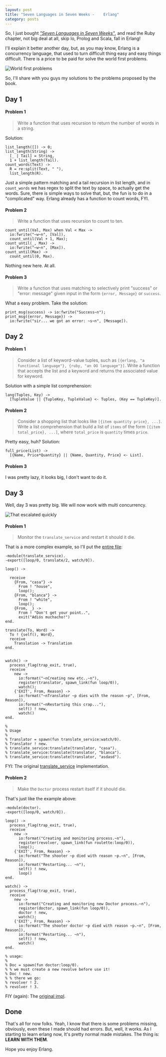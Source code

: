 ```yaml
---
layout: post
title: "Seven Languages in Seven Weeks -    Erlang"
category: posts
---
```


So, I just bought [_"Seven Languages in Seven Weeks"_][book], and read the Ruby
chapter, not big deal at all, skip Io, Prolog and Scala, fall in Erlang!

I'll explain it better another day, but, as you may know, Erlang is a
concurrency language, that used to turn difficult thing easy and easy
things difficult. There is a price to be paid for solve the world first problems.

![World first problems](http://dl.dropbox.com/u/247142/blog/lol/world-first-problems.jpg "World first problems")

So, I'll share with you guys my solutions to the problems proposed by the book.


## Day 1

#### Problem 1

> Write a function that uses recursion to return the number of words in a string.

Solution:

    list_length([]) -> 0;
    list_length(String) ->
      [_ | Tail] = String,
      1 + list_length(Tail).
    count_words(Text) ->
      R = re:split(Text, " "),
      list_length(R).

Just a simple pattern matching and a tail recursion in list length, and in
`count_words` we has regex to split the text by space, to actually get the words.
Sure, there is simple ways to solve that, but, the fun is to do in a "complicated"
way. Erlang already has a function to count words, FYI.

#### Problem 2

> Write a function that uses recursion to count to ten.

    count_until(Val, Max) when Val < Max ->
      io:fwrite("~w~n", [Val]),
      count_until(Val + 1, Max);
    count_until(_, Max) ->
      io:fwrite("~w~n", [Max]).
    count_until(Max) ->
      count_until(0, Max).

Nothing new here. At all.


#### Problem 3

> Write a function that uses matching to selectively print "success" or
"error: message" given input in the form `{error, Message}` or `success`.

What a easy problem. Take the solution:

    print_msg(success) -> io:fwrite("Success~n");
    print_msg({error, Message}) ->
      io:fwrite("sir... we got an error: ~s~n", [Message]).

## Day 2

#### Problem 1

> Consider a list of keyword-value tuples, such as `[{erlang, "a functional
> language"}, {ruby, "an OO language"}]`. Write a function that accepts the list
> and a keyword and returns the associated value for keyword.

Solution with a simple list comprehension:

    lang(Tuples, Key) ->
      [TupleValue || {TupleKey, TupleValue} <- Tuples, (Key == TupleKey)].

#### Problem 2

> Consider a shopping list that looks like `[{item quantity price}, ...]`. Write
> a list comprehension that build a list of `items` of the form
> `[{item total_price}, ...]`, where `total_price` is `quantity` times `price`.

Pretty easy, huh? Solution:

    full_price(List) ->
      [{Name, Price*Quantity} || {Name, Quantity, Price} <- List].


#### Problem 3

I was pretty lazy, it looks big, I don't want to do it.

## Day 3

Well, day 3 was pretty big. We will now work with multi concurrency.

![That escalated quickly](http://dl.dropbox.com/u/247142/blog/lol/boy-that-escalated-quickly.gif "That escalated quickly]")


#### Problem 1

> Monitor the `translate_service` and restart it should it die.

That is a more complex example, so I'll put the [entire file](https://github.com/caarlos0/erlang-playground/blob/master/day3_examples_exs/translate_service.erl):

    -module(translate_service).
    -export([loop/0, translate/2, watch/0]).

    loop() ->

      receive
        {From, "casa"} ->
          From ! "house",
          loop();
        {From, "blanca"} ->
          From ! "white",
          loop();
        {From, _} ->
          From ! "Don't get your point..",
          exit("Adiós muchacho!")
    end.

    translate(To, Word) ->
      To ! {self(), Word},
      receive
        Translation -> Translation
    end.


    watch() ->
      process_flag(trap_exit, true),
      receive
        new ->
          io:format("~nCreating new etc..~n"),
          register(translator, spawn_link(fun loop/0)),
          watch();
        {'EXIT', From, Reason} ->
          io:format("~nTranslator ~p dies with the reason ~p", [From, Reason]),
          io:format("~nRestarting this crap..."),
          self() ! new,
          watch()
    end.

    %
    % Usage
    %
    % Translator = spawn(fun translate_service:watch/0).
    % Translator ! new.
    % translate_service:translate(translator, "casa").
    % translate_service:translate(translator, "blanca").
    % translate_service:translate(translator, "asdasd").

FYI: The original [translate_service](https://github.com/caarlos0/erlang-playground/blob/master/day3_examples/translate_service.erl) implementation.


#### Problem 2

> Make the `Doctor` process restart itself if it should die.

That's just like the example above:

    -module(doctor).
    -export([loop/0, watch/0]).

    loop() ->
      process_flag(trap_exit, true),
      receive
        new ->
          io:format("Creating and monitoring process.~n"),
          register(revolver, spawn_link(fun roulette:loop/0)),
          loop();
        {'EXIT', From, Reason} ->
          io:format("The shooter ~p died with reason ~p.~n", [From, Reason]),
          io:format("Restarting... ~n"),
          self() ! new,
          loop()
    end.

    watch() ->
      process_flag(trap_exit, true),
      receive
        new ->
          io:format("Creating and monitoring new Doctor process.~n"),
          register(doctor, spawn_link(fun loop/0)),
          doctor ! new,
          watch();
        {'EXIT', From, Reason} ->
          io:format("The shooter doctor ~p died with reason ~p.~n", [From, Reason]),
          io:format("Restarting... ~n"),
          self() ! new,
          watch()
    end.

    % usage:
    %
    % Doc = spawn(fun doctor:loop/0).
    % % we must create a new revolve before use it!
    % Doc ! new.
    % % there we go:
    % revolver ! 2.
    % revolver ! 3.

FIY (again): The [original impl](https://github.com/caarlos0/erlang-playground/blob/master/day3_examples/doctor.erl).

## Done

That's all for now folks. Yeah, I know that there is some problems missing,
obviously, even these I made should had errors. But, well, it works. As I
starting to learn erlang now, It's pretty normal made mistakes. The thing is:
**LEARN WITH THEM**.

Hope you enjoy Erlang.


[book]: http://pragprog.com/book/btlang/seven-languages-in-seven-weeks
